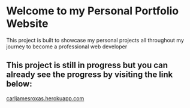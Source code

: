 # Welcome to my Personal Portfolio Website

This project is built to showcase my personal projects all throughout my journey to become a professional web developer

## This project is still in progress but you can already see the progress by visiting the link below:

<a href="https://carljamesroxas.herokuapp.com/" target="_blank">carljamesroxas.herokuapp.com</a>
